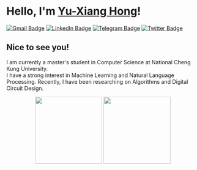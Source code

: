 # Hello, I'm [Yu-Xiang Hong](https://github.com/yxhong-tw)!

[![Gmail Badge](https://img.shields.io/badge/Gmail-D14836?style=for-the-badge&logo=gmail&logoColor=white)](mailto:yxhong.tw@gmail.com)
[![LinkedIn Badge](https://img.shields.io/badge/LinkedIn-0077B5?style=for-the-badge&logo=linkedin&logoColor=white)](https://www.linkedin.com/in/yxhong/)
[![Telegram Badge](https://img.shields.io/badge/Telegram-2CA5E0?style=for-the-badge&logo=telegram&logoColor=white)](https://t.me/yxhong_tw)
[![Twitter Badge](https://img.shields.io/badge/Twitter-1DA1F2?style=for-the-badge&logo=twitter&logoColor=white)](https://twitter.com/yxhong_tw)

## Nice to see you!
I am currently a master's student in Computer Science at National Cheng Kung University.  
I have a strong interest in Machine Learning and Natural Language Processing. Recently, I have been researching on Algorithms and Digital Circuit Design.

<div align="center">
  <img src="https://github-readme-stats-git-masterrstaa-rickstaa.vercel.app/api?username=yxhong-tw&count_private=true&show_icons=true&theme=vue-dark&bg_color=0d1117&include_all_commits=false&border_radius=15&hide_border=false" height=175>
 <img src="https://github-readme-stats-git-masterrstaa-rickstaa.vercel.app/api/top-langs/?username=yxhong-tw&layout=compact&theme=vue-dark&show_icons=true&bg_color=0d1117&include_all_commits=true&border_radius=15&hide_border=false&langs_count=8&hide=HTML,CSS,Batchfile&count_private=frue" height=175>
</div>
